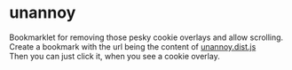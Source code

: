# unannoy
Bookmarklet for removing those pesky cookie overlays and allow scrolling.  
Create a bookmark with the url being the content of [unannoy.dist.js](https://github.com/morphar/unannoy/blob/master/unannoy.dist.js)  
Then you can just click it, when you see a cookie overlay.
